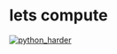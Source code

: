 # lets compute

[![python_harder](https://img.youtube.com/vi/uMUIybn4Coc/0.jpg)](https://www.youtube.com/watch?v=uMUIybn4Coc)